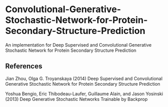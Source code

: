 # Convolutional-Generative-Stochastic-Network-for-Protein-Secondary-Structure-Prediction
An implementation for Deep Supervised and Convolutional Generative Stochastic Network for Protein Secondary Structure Prediction


## References
Jian Zhou, Olga G. Troyanskaya (2014)
Deep Supervised and Convolutional Generative Stochastic Network for Protein Secondary Structure Prediction

Yoshua Bengio, Eric Thibodeau-Laufer, Guillaume Alain, and Jason Yosinski (2013)
Deep Generative Stochastic Networks Trainable by Backprop


